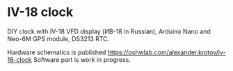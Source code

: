 # IV-18 clock

DIY clock with IV-18 VFD display (ИВ-18 in Russian), Arduino Nano and Neo-6M GPS module, DS3213 RTC.

Hardware schematics is published https://oshwlab.com/alexander.krotov/iv-18-clock
Software part is work in progress.

